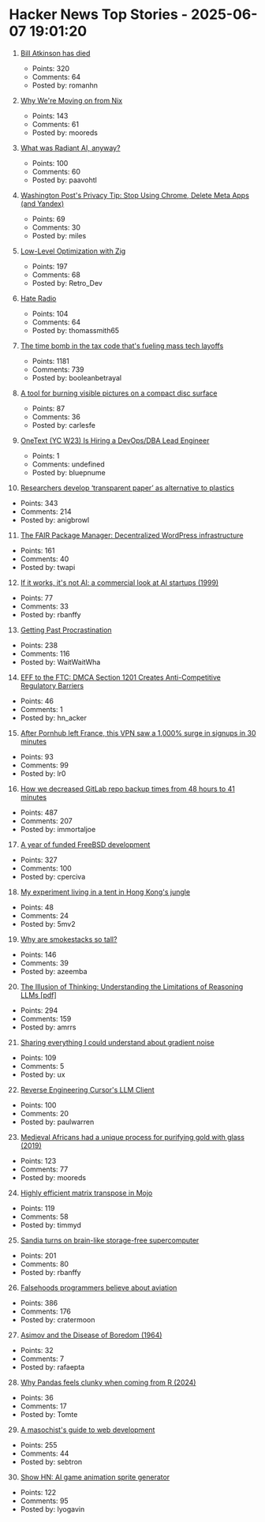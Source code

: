 # Hacker News Top Stories - 2025-06-07 19:01:20

1. [Bill Atkinson has died](https://m.facebook.com/story.php?story_fbid=10238073579963378&id=1378467145)
   - Points: 320
   - Comments: 64
   - Posted by: romanhn

2. [Why We're Moving on from Nix](https://blog.railway.com/p/introducing-railpack)
   - Points: 143
   - Comments: 61
   - Posted by: mooreds

3. [What was Radiant AI, anyway?](https://blog.paavo.me/radiant-ai/)
   - Points: 100
   - Comments: 60
   - Posted by: paavohtl

4. [Washington Post's Privacy Tip: Stop Using Chrome, Delete Meta Apps (and Yandex)](https://tech.slashdot.org/story/25/06/07/035249/washington-posts-privacy-tip-stop-using-chrome-delete-metas-apps-and-yandex)
   - Points: 69
   - Comments: 30
   - Posted by: miles

5. [Low-Level Optimization with Zig](https://alloc.dev/2025/06/07/zig_optimization)
   - Points: 197
   - Comments: 68
   - Posted by: Retro_Dev

6. [Hate Radio](https://rwandanstories.org/genocide/hate_radio.html)
   - Points: 104
   - Comments: 64
   - Posted by: thomassmith65

7. [The time bomb in the tax code that's fueling mass tech layoffs](https://qz.com/tech-layoffs-tax-code-trump-section-174-microsoft-meta-1851783502)
   - Points: 1181
   - Comments: 739
   - Posted by: booleanbetrayal

8. [A tool for burning visible pictures on a compact disc surface](https://github.com/arduinocelentano/cdimage)
   - Points: 87
   - Comments: 36
   - Posted by: carlesfe

9. [OneText (YC W23) Is Hiring a DevOps/DBA Lead Engineer](https://jobs.ashbyhq.com/one-text/b95952a2-9bc2-4c3a-9da1-3dcc157b4a27)
   - Points: 1
   - Comments: undefined
   - Posted by: bluepnume

10. [Researchers develop ‘transparent paper’ as alternative to plastics](https://japannews.yomiuri.co.jp/science-nature/technology/20250605-259501/)
   - Points: 343
   - Comments: 214
   - Posted by: anigbrowl

11. [The FAIR Package Manager: Decentralized WordPress infrastructure](https://joost.blog/path-forward-for-wordpress/)
   - Points: 161
   - Comments: 40
   - Posted by: twapi

12. [If it works, it's not AI: a commercial look at AI startups (1999)](https://dspace.mit.edu/handle/1721.1/80558)
   - Points: 77
   - Comments: 33
   - Posted by: rbanffy

13. [Getting Past Procrastination](https://spectrum.ieee.org/getting-past-procastination)
   - Points: 238
   - Comments: 116
   - Posted by: WaitWaitWha

14. [EFF to the FTC: DMCA Section 1201 Creates Anti-Competitive Regulatory Barriers](https://www.eff.org/deeplinks/2025/06/eff-files-comments-ftc-regarding-reducing-anti-competitive-regulatory-barriers)
   - Points: 46
   - Comments: 1
   - Posted by: hn_acker

15. [After Pornhub left France, this VPN saw a 1,000% surge in signups in 30 minutes](https://mashable.com/article/proton-vpn-pornhub-france)
   - Points: 93
   - Comments: 99
   - Posted by: lr0

16. [How we decreased GitLab repo backup times from 48 hours to 41 minutes](https://about.gitlab.com/blog/2025/06/05/how-we-decreased-gitlab-repo-backup-times-from-48-hours-to-41-minutes/)
   - Points: 487
   - Comments: 207
   - Posted by: immortaljoe

17. [A year of funded FreeBSD development](https://www.daemonology.net/blog/2025-06-06-A-year-of-funded-FreeBSD.html)
   - Points: 327
   - Comments: 100
   - Posted by: cperciva

18. [My experiment living in a tent in Hong Kong's jungle](https://corentin.trebaol.com/Blog/8.+The+Homelessness+Experiment)
   - Points: 48
   - Comments: 24
   - Posted by: 5mv2

19. [Why are smokestacks so tall?](https://practical.engineering/blog/2025/6/3/why-are-smokestacks-so-tall)
   - Points: 146
   - Comments: 39
   - Posted by: azeemba

20. [The Illusion of Thinking: Understanding the Limitations of Reasoning LLMs [pdf]](https://ml-site.cdn-apple.com/papers/the-illusion-of-thinking.pdf)
   - Points: 294
   - Comments: 159
   - Posted by: amrrs

21. [Sharing everything I could understand about gradient noise](https://blog.pkh.me/p/42-sharing-everything-i-could-understand-about-gradient-noise.html)
   - Points: 109
   - Comments: 5
   - Posted by: ux

22. [Reverse Engineering Cursor's LLM Client](https://www.tensorzero.com/blog/reverse-engineering-cursors-llm-client/)
   - Points: 100
   - Comments: 20
   - Posted by: paulwarren

23. [Medieval Africans had a unique process for purifying gold with glass (2019)](https://www.atlasobscura.com/articles/medieval-african-gold)
   - Points: 123
   - Comments: 77
   - Posted by: mooreds

24. [Highly efficient matrix transpose in Mojo](https://veitner.bearblog.dev/highly-efficient-matrix-transpose-in-mojo/)
   - Points: 119
   - Comments: 58
   - Posted by: timmyd

25. [Sandia turns on brain-like storage-free supercomputer](https://blocksandfiles.com/2025/06/06/sandia-turns-on-brain-like-storage-free-supercomputer/)
   - Points: 201
   - Comments: 80
   - Posted by: rbanffy

26. [Falsehoods programmers believe about aviation](https://flightaware.engineering/falsehoods-programmers-believe-about-aviation/)
   - Points: 386
   - Comments: 176
   - Posted by: cratermoon

27. [Asimov and the Disease of Boredom (1964)](https://archive.nytimes.com/www.nytimes.com/books/97/03/23/lifetimes/asi-v-fair.html)
   - Points: 32
   - Comments: 7
   - Posted by: rafaepta

28. [Why Pandas feels clunky when coming from R (2024)](https://www.sumsar.net/blog/pandas-feels-clunky-when-coming-from-r/)
   - Points: 36
   - Comments: 17
   - Posted by: Tomte

29. [A masochist's guide to web development](https://sebastiano.tronto.net/blog/2025-06-06-webdev/)
   - Points: 255
   - Comments: 44
   - Posted by: sebtron

30. [Show HN: AI game animation sprite generator](https://www.godmodeai.cloud/ai-sprite-generator)
   - Points: 122
   - Comments: 95
   - Posted by: lyogavin


